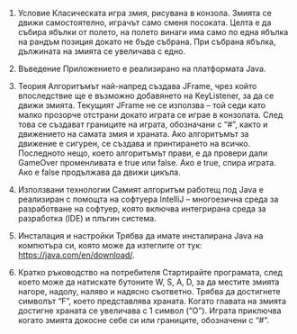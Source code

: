 1. Условие
Класическата игра змия, рисувана в конзола. Змията се движи самостоятелно, играчът само сменя посоката. Целта е да събира ябълки от полето, на полето винаги има само по една ябълка на рандъм позиция докато не бъде събрана. При събрана ябълка, дължината на змията се увеличава с едно.	

2. Въведение
Приложението е реализирано на платформата Java.

3. Теория
Алгоритъмът най-напред създава JFrame, чрез който впоследствие ще е възможно добавянето на KeyListener, за да се движи змията. Текущият JFrame не се използва – той седи като малко прозорче отстрани докато играта се играе в конзолата. След това се създават границите на играта, обозначани с “#”, както и движението на самата змия и храната. Ако алгоритъмът за движение е сигурен, се създава и принтирането на всичко. Последното нещо, което алгоритъмът прави, е да провери дали GameOver променливата е true или false. Ако е true, спира играта. Ако е false продължава да движи цикъла.

4. Използвани технологии
Самият алгоритъм работещ под Java е реализиран с помощта на софтуера IntelliJ – многоезична среда за разработване на софтуер, която включва интегрирана среда за разработка (IDE) и плъгин система.

5. Инсталация и настройки
Трябва да имате инсталирана Java на компютъра си, която може да изтеглите от тук: https://java.com/en/download/.

6. Кратко ръководство на потребителя
Стартирайте програмата, след което може да натискате бутоните W, S, A, D, за да местите змията нагоре, надолу, наляво и надясно съответно. Трябва да достигнете символът “F”, което представлява храната. Когато главата на змията достигне храната се увеличава с 1 символ (“O”). Играта приключва когато змията докосне себе си или границите, обозначени с “#”.

